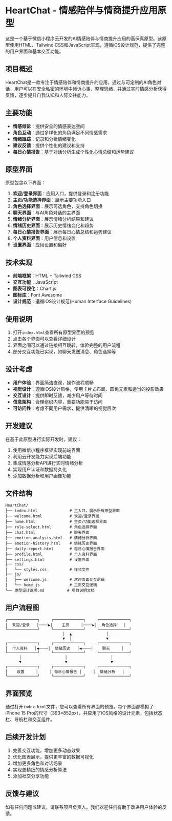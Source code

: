 # HeartChat - 情感陪伴与情商提升应用原型

这是一个基于微信小程序云开发的AI情感陪伴与情商提升应用的高保真原型。该原型使用HTML、Tailwind CSS和JavaScript实现，遵循iOS设计规范，提供了完整的用户界面和基本交互功能。

## 项目概述

HeartChat是一款专注于情感陪伴和情商提升的应用，通过与可定制的AI角色对话，用户可以在安全私密的环境中倾诉心事、整理思绪，并通过实时情感分析获得反馈，逐步提升自我认知和人际交往能力。

## 主要功能

- **情感倾诉**：提供安全的情感表达空间
- **角色互动**：通过多样化的角色满足不同情感需求
- **情绪跟踪**：记录和分析情绪变化
- **建议反馈**：提供个性化的建议和支持
- **每日心情报告**：基于对话分析生成个性化心情总结和运势建议

## 原型界面

原型包含以下界面：

1. **欢迎/登录界面**：应用入口，提供登录和注册功能
2. **主页/功能选择界面**：展示主要功能入口
3. **角色选择界面**：展示可选角色，支持角色切换
4. **聊天界面**：与AI角色对话的主界面
5. **情绪分析界面**：展示情绪分析结果和建议
6. **情绪历史界面**：展示历史情绪变化和趋势
7. **每日心情报告界面**：展示每日心情总结和运势建议
8. **个人资料界面**：用户信息和设置
9. **设置界面**：应用设置和偏好

## 技术实现

- **前端框架**：HTML + Tailwind CSS
- **交互功能**：JavaScript
- **图表可视化**：Chart.js
- **图标库**：Font Awesome
- **设计规范**：遵循iOS设计规范(Human Interface Guidelines)

## 使用说明

1. 打开`index.html`查看所有原型界面的预览
2. 点击各个界面可以查看详细设计
3. 界面之间可以通过链接相互跳转，体验完整的用户流程
4. 部分交互功能已实现，如聊天发送消息、角色选择等

## 设计考虑

- **用户体验**：界面简洁直观，操作流程顺畅
- **视觉设计**：遵循iOS设计风格，使用卡片式布局、圆角元素和适当的投影效果
- **交互设计**：提供即时反馈，减少用户等待时间
- **信息架构**：合理组织内容，重要功能易于访问
- **可访问性**：考虑不同用户需求，提供清晰的视觉层次

## 开发建议

在基于此原型进行实际开发时，建议：

1. 使用微信小程序框架实现前端界面
2. 利用云开发能力实现后端功能
3. 集成情感分析API进行实时情绪分析
4. 实现用户认证和数据持久化
5. 添加数据分析和用户画像功能

## 文件结构

```
HeartChat/
├── index.html              # 主入口，展示所有原型界面
├── welcome.html            # 欢迎/登录界面
├── home.html               # 主页/功能选择界面
├── role-select.html        # 角色选择界面
├── chat.html               # 聊天界面
├── emotion-analysis.html   # 情绪分析界面
├── emotion-history.html    # 情绪历史界面
├── daily-report.html       # 每日心情报告界面
├── profile.html            # 个人资料界面
├── settings.html           # 设置界面
├── css/
│   └── styles.css          # 样式文件
├── js/
│   ├── welcome.js          # 欢迎页面交互逻辑
│   └── home.js             # 主页交互逻辑
└── 原型设计说明.md          # 项目说明文档
```

## 用户流程图

```
┌─────────────┐     ┌─────────────┐     ┌─────────────┐
│  欢迎/登录   │────▶│    主页     │────▶│  角色选择   │
└─────────────┘     └─────────────┘     └─────────────┘
                         │  ▲               │
                         ▼  │               ▼
┌─────────────┐     ┌─────────────┐     ┌─────────────┐
│  个人资料   │◀────│  情绪历史   │◀────│    聊天     │
└─────────────┘     └─────────────┘     └─────────────┘
      │                   │                   │
      ▼                   ▼                   ▼
┌─────────────┐     ┌─────────────┐     ┌─────────────┐
│    设置     │     │ 每日心情报告 │     │  情绪分析   │
└─────────────┘     └─────────────┘     └─────────────┘
```

## 界面预览

通过打开`index.html`文件，您可以查看所有界面的预览。每个界面都模拟了iPhone 15 Pro的尺寸（393×852px），并应用了iOS风格的设计元素，包括状态栏、导航栏和交互组件。

## 后续开发计划

1. 完善交互功能，增加更多动态效果
2. 优化图表展示，提供更丰富的数据可视化
3. 增加更多角色和对话场景
4. 实现更精细的情感分析算法
5. 添加社交分享功能

## 反馈与建议

如有任何问题或建议，请联系项目负责人。我们欢迎任何有助于改进用户体验的反馈。
